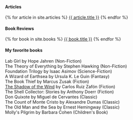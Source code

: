 #### Articles
{% for article in site.articles %}
  <a href="{{ article.url }}">{{ article.title }}</a>
{% endfor %}

#### Book Reviews
{% for book in site.books %}
  <a href="{{ book.url }}">{{ book.title }}</a>
{% endfor %}

#### My favorite books
Lab Girl by Hope Jahren (Non-Fiction)  
The Theory of Everything by Stephen Hawking (Non-Fiction)  
Foundation Trilogy by Isaac Asimov (Science-Fiction)  
A Wizard of Earthsea by Ursula K. Le Guin  (Fantasy)  
The Book Thief by Marcus Zusak (Fiction)  
[The Shadow of the Wind](_books/the-shadow-of-the-wind.md) by Carlos Ruiz Zafón (Fiction)  
The Shell Collector: Stories by Anthony Doerr  (Fiction)  
Don Quixote by Miguel de Cervantes (Classic)  
The Count of Monte Cristo by Alexandre Dumas (Classic)  
The Old Man and the Sea by Ernest Hemingway (Classic)  
Molly's Pilgrim by Barbara Cohen (Children's Book)  

  
